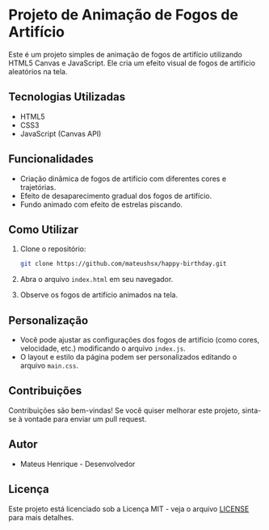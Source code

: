 # Projeto de Animação de Fogos de Artifício

Este é um projeto simples de animação de fogos de artifício utilizando HTML5 Canvas e JavaScript. Ele cria um efeito visual de fogos de artifício aleatórios na tela.

## Tecnologias Utilizadas

- HTML5
- CSS3
- JavaScript (Canvas API)

## Funcionalidades

- Criação dinâmica de fogos de artifício com diferentes cores e trajetórias.
- Efeito de desaparecimento gradual dos fogos de artifício.
- Fundo animado com efeito de estrelas piscando.

## Como Utilizar

1. Clone o repositório:

   ```bash
   git clone https://github.com/mateushsx/happy-birthday.git
   ```

2. Abra o arquivo `index.html` em seu navegador.

3. Observe os fogos de artifício animados na tela.

## Personalização

- Você pode ajustar as configurações dos fogos de artifício (como cores, velocidade, etc.) modificando o arquivo `index.js`.
- O layout e estilo da página podem ser personalizados editando o arquivo `main.css`.

## Contribuições

Contribuições são bem-vindas! Se você quiser melhorar este projeto, sinta-se à vontade para enviar um pull request.

## Autor

- Mateus Henrique - Desenvolvedor

## Licença

Este projeto está licenciado sob a Licença MIT - veja o arquivo [LICENSE](LICENSE) para mais detalhes.
